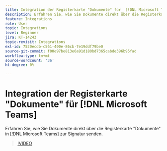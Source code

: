 ```yaml
---
title: Integration der Registerkarte "Dokumente" für  [!DNL Microsoft Teams]
description: Erfahren Sie, wie Sie Dokumente direkt über die Registerkarte "Dokumente" in  [!DNL Microsoft Teams] zur Signatur senden.
feature: Integrations
role: User
topic: Integrations
level: Beginner
jira: KT-14243
topic-revisit: Integrations
exl-id: 7520ecdb-c561-400e-86cb-7e19ddf79be0
source-git-commit: f00e97be813e6a91d180bd7365cabde396b95fad
workflow-type: tm+mt
source-wordcount: '36'
ht-degree: 0%

---
```


# Integration der Registerkarte &quot;Dokumente&quot; für [!DNL Microsoft Teams]

Erfahren Sie, wie Sie Dokumente direkt über die Registerkarte &quot;Dokumente&quot; in [!DNL Microsoft Teams] zur Signatur senden.

>[!VIDEO](https://video.tv.adobe.com/v/3439657?quality=12&learn=on&hidetitle=true&captions=ger)
